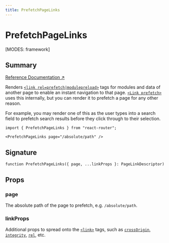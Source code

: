 ```yaml
---
title: PrefetchPageLinks
---
```


# PrefetchPageLinks

<!--
⚠️ ⚠️ IMPORTANT ⚠️ ⚠️ 

Thank you for helping improve our documentation!

This file is auto-generated from the JSDoc comments in the source
code, so please edit the JSDoc comments in the file below and this
file will be re-generated once those changes are merged.

https://github.com/remix-run/react-router/blob/main/packages/react-router/lib/dom/ssr/components.tsx
-->

[MODES: framework]

## Summary

[Reference Documentation ↗](https://api.reactrouter.com/v7/functions/react_router.PrefetchPageLinks.html)

Renders [`<link rel=prefetch|modulepreload>`](https://developer.mozilla.org/en-US/docs/Web/API/HTMLLinkElement/rel)
tags for modules and data of another page to enable an instant navigation to
that page. [`<Link prefetch>`](./Link#prefetch) uses this internally, but you
can render it to prefetch a page for any other reason.

For example, you may render one of this as the user types into a search field
to prefetch search results before they click through to their selection.

```tsx
import { PrefetchPageLinks } from "react-router";

<PrefetchPageLinks page="/absolute/path" />
```

## Signature

```tsx
function PrefetchPageLinks({ page, ...linkProps }: PageLinkDescriptor)
```

## Props

### page

The absolute path of the page to prefetch, e.g. `/absolute/path`.

### linkProps

Additional props to spread onto the [`<link>`](https://developer.mozilla.org/en-US/docs/Web/HTML/Element/link) tags, such as [`crossOrigin`](https://developer.mozilla.org/en-US/docs/Web/API/HTMLLinkElement/crossOrigin),
[`integrity`](https://developer.mozilla.org/en-US/docs/Web/API/HTMLLinkElement/integrity),
[`rel`](https://developer.mozilla.org/en-US/docs/Web/API/HTMLLinkElement/rel),
etc.

